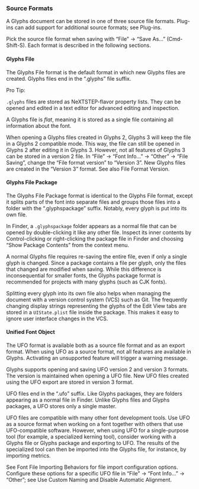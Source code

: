 ### Source Formats

A Glyphs document can be stored in one of three source file formats.
Plug-ins can add support for additional source formats; see Plug-ins.

Pick the source file format when saving with “File” → “Save As…” (Cmd-Shift-S).
Each format is described in the following sections.

#### Glyphs File

The Glyphs File format is the default format in which new Glyphs files are created.
Glyphs files end in the “.glyphs” file suffix.

Pro Tip:

`.glyphs` files are stored as NeXTSTEP-flavor property lists.
They can be opened and edited in a text editor for advanced editing and inspection.

A Glyphs file is _flat_, meaning it is stored as a single file containing all information about the font.

When opening a Glyphs files created in Glyphs 2, Glyphs 3 will keep the file in a Glyphs 2 compatible mode.
This way, the file can still be opened in Glyphs 2 after editing it in Glyphs 3.
However, not all features of Glyphs 3 can be stored in a version 2 file.
In “File” → “Font Info…” → “Other” → “File Saving”, change the “File format version” to “Version 3”.
New Glyphs files are created in the “Version 3” format.
See also File Format Version.

#### Glyphs File Package

The Glyphs File Package format is identical to the Glyphs File format, except it splits parts of the font into separate files and groups those files into a folder with the “.glyphspackage” suffix.
Notably, every glyph is put into its own file.

In Finder, a `.glyphspackage` folder appears as a normal file that can be opened by double-clicking it like any other file.
Inspect its inner contents by Control-clicking or right-clicking the package file in Finder and choosing “Show Package Contents” from the context menu.

A normal Glyphs file requires re-saving the entire file, even if only a single glyph is changed.
Since a package contains a file per glyph, only the files that changed are modified when saving.
While this difference is inconsequential for smaller fonts, the Glyphs package format is recommended for projects with many glyphs (such as CJK fonts).

Splitting every glyph into its own file also helps when managing the document with a version control system (VCS) such as Git.
The frequently changing display strings representing the glyphs of the Edit View tabs are stored in a `UIState.plist` file inside the package.
This makes it easy to ignore user interface changes in the VCS.

#### Unified Font Object

The UFO format is available both as a source file format and as an export format.
When using UFO as a source format, not all features are available in Glyphs.
Activating an unsupported feature will trigger a warning message.

Glyphs supports opening and saving UFO version 2 and version 3 formats.
The version is maintained when opening a UFO file.
New UFO files created using the UFO export are stored in version 3 format.

UFO files end in the “.ufo” suffix.
Like Glyphs packages, they are folders appearing as a normal file in Finder.
Unlike Glyphs files and Glyphs packages, a UFO stores only a single master.

UFO files are compatible with many other font development tools.
Use UFO as a source format when working on a font together with others that use UFO-compatible software.
However, when using UFO for a single-purpose tool (for example, a specialized kerning tool), consider working with a Glyphs file or Glyphs package and exporting to UFO.
The results of the specialized tool can then be imported into the Glyphs file, for instance, by importing metrics.

See Font File Importing Behaviors for file import configuration options.
Configure these options for a specific UFO file in “File” → “Font Info…” → “Other”; see Use Custom Naming and Disable Automatic Alignment.